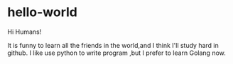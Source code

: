 # hello-world
Hi Humans!

It is funny to learn all the friends in the world,and I think I'll study hard in github.
I like use python to write program ,but I prefer to learn Golang now.
